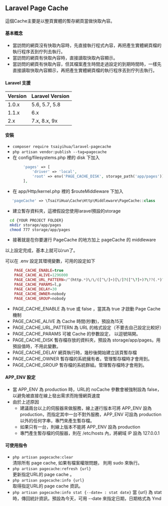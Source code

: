 ## Laravel Page Cache

這個Cache主要是以整頁實體的暫存網頁當做快取內容。  

#### 基本概念
 * 當訪問的網頁沒有快取內容時，先直接執行程式內容，再把產生實體網頁檔的執行程序丟到佇列去執行。
 * 當訪問的網頁有快取內容時，直接讀取快取內容顯示。
 * 當訪問的網頁有快取內容，但其檔案產生時間走過設定的到期時間時，一樣先直接讀取快取內容顯示，再把產生實體網頁檔的執行程序丟到佇列去執行。
 
#### Laravel 支援

| Version  | Laravel Version |
|:---|:----------------|
| 1.0.x  | 5.6, 5.7, 5.8   |
| 1.1.x  | 6.x             |
| 2.x    | 7.x, 8.x, 9x    |
 
#### 安裝
 * ```composer require tsaiyihua/laravel-pagecache```
 * ```php artisan vendor:publish --tag=pagecache```
 * 在 config/filesystems.php 裡的 disk 下加入
 
 ```php
         'pages' => [
             'driver' => 'local',
             'root' => env('PAGE_CACHE_DISK', storage_path('app/pages')),
         ],
 ```
 * 在 app/Http/kernel.php 裡的 $routeMiddleware 下加入
 
 ```php
    'pageCache' => \TsaiYiHua\Cache\Http\Middleware\PageCache::class
 ```
 
 * 建立暫存資料夾，這裡假設您使用laravel預設的storage
 
 ```bash
   cd {YOUR PROJECT FOLDER}
   mkdir storage/app/pages
   chmod 777 storage/app/pages
 ```
 * 接著就是在你要運行 PageCache 的地方加上 pageCache 的 middleware
 
以上設定完成，基本上就可以run了。  

可以在 .env 設定其環境變數，可用的設定如下
```php
    PAGE_CACHE_ENABLE=true
    PAGE_CACHE_ALIVE=1296000
    PAGE_CACHE_URL_PATTERN=/^(http.*)\/\/([^\/]+)[\/]?([^\?]+)?\??(.*)?/
    PAGE_CACHE_PARAMS=l,p
    PAGE_CACHE_DELAY=30
    PAGE_CACHE_OWNER=nobody
    PAGE_CACHE_GROUP=nobody    
```
 * PAGE_CACHE_ENABLE 為 true 或 false ，當其為 true 才啟動 Page Cache 機制
 * PAGE_CACHE_ALIVE 為 Cache 時間(秒數)，預設為15天
 * PAGE_CACHE_URL_PATTERN 為 URL 的格式設定（不要去自己設定比較好）
 * PAGE_CACHE_PARAMS 可被 Cache 的參數設定， 以逗號隔開。
 * PAGE_CACHE_DISK 暫存檔存放的資料夾，預設為 storage/app/pages。用預設值時，不用此變數。
 * PAGE_CACHE_DELAY 網頁執行時，幾秒後開始建立該頁暫存檔
 * PAGE_CACHE_OWNER 暫存檔的系統擁有者。管理暫存檔時才會用到。
 * PAGE_CACHE_GROUP 暫存檔的系統群組。管理暫存檔時才會用到。

#### APP_ENV 設定
 * 當 APP_ENV 為 production 時，URL的 noCache 參數會被強制設為 false，以避免被直接在線上發出需求而拖慢網頁速度
 * 由於上述原因
   * 建議兩台以上的伺服器來做服務，線上運行版本可將 APP_ENV 設為 production，而指定其中一台不對外服務，APP_ENV 可設為 production 以外的任何字串，專門來產生暫存檔。
   * 如果只有一台，則線上版本不能將 APP_ENV 設為 production
   * 專門產生暫存檔的伺服器，則在 /etc/hosts 內，將網域 IP 設為 127.0.0.1

#### 可使用指令
 * ```php artisan pagecache:clear```  
    清除所有 page cache, 如果有檔案權限問題， 則用 sudo 來執行。
 * ```php artisan pagecache:refresh {url}```  
    更新指定URL的 page cache 。
 * ```php artisan pagecache:info {url}```  
    取得指定URL的 page cache 資訊。
 * ```php artisan pagecache:info stat {--date= : stat date}```
    當 {url} 為 stat 時，傳回統計資訊，預設為今天，可用 --date 來指定日期，日期格式為 Ymd
     
